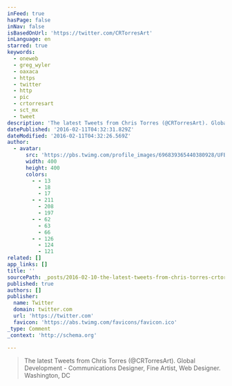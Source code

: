 ```yaml
---
inFeed: true
hasPage: false
inNav: false
isBasedOnUrl: 'https://twitter.com/CRTorresArt'
inLanguage: en
starred: true
keywords:
  - oneweb
  - greg_wyler
  - oaxaca
  - https
  - twitter
  - http
  - pic
  - crtorresart
  - sct_mx
  - tweet
description: 'The latest Tweets from Chris Torres (@CRTorresArt). Global Development - Communications Designer, Fine Artist, Web Designer - Opinions here are my own. LinkedIn: https://t.co/LafWnnXFTQ. Washington, DC'
datePublished: '2016-02-11T04:32:31.829Z'
dateModified: '2016-02-11T04:32:26.569Z'
author:
  - avatar:
      src: 'https://pbs.twimg.com/profile_images/696839365440380928/UFB8kElQ_400x400.jpg'
      width: 400
      height: 400
      colors:
        - - 13
          - 18
          - 17
        - - 211
          - 208
          - 197
        - - 62
          - 63
          - 66
        - - 126
          - 124
          - 121
related: []
app_links: []
title: ''
sourcePath: _posts/2016-02-10-the-latest-tweets-from-chris-torres-crtorresart-global-d.md
published: true
authors: []
publisher:
  name: Twitter
  domain: twitter.com
  url: 'https://twitter.com'
  favicon: 'https://abs.twimg.com/favicons/favicon.ico'
_type: Comment
_context: 'http://schema.org'

---
```

> The latest Tweets from Chris Torres (@CRTorresArt). Global Development - Communications Designer, Fine Artist, Web Designer. Washington, DC